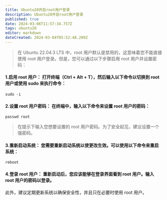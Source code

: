 ```yaml
---
title: Ubuntu20开启root用户登录
description: Ubuntu20开启root用户登录
published: true
date: 2024-03-06T11:57:34.757Z
tags: ubuntu20
editor: markdown
dateCreated: 2024-03-04T05:52:48.209Z
---
```


> 在 Ubuntu 22.04.3 LTS 中，root 用户默认是禁用的，这意味着您不能直接使用 root 用户登录。但是，您可以通过以下步骤启用 root 用户并设置密码：

#### 1.启用 root 用户： 打开终端（Ctrl + Alt + T），然后输入以下命令以切换到 root 用户或使用 sudo 来执行命令：

```shell
sudo -i
```

#### 2.设置 root 用户密码： 在终端中，输入以下命令来设置 root 用户的密码：

```shell
passwd root
```

> 在提示下输入您想要设置的 root 用户密码。为了安全起见，建议设置一个强密码。

#### 3.重新启动系统： 您需要重新启动系统以使更改生效。可以使用以下命令来重启系统：

```shell
reboot
```

#### 4.登录 root 用户： 重新启动后，您应该能够在登录界面看到 root 用户。输入 root 用户的密码以登录。

此外，建议定期更新系统以确保安全性，并且只在必要时使用 root 用户。